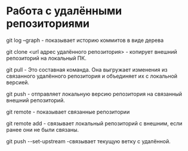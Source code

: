 # Работа с удалёнными репозиториями

git log –graph - показывает историю коммитов в виде дерева


git clone <url адрес удалённого репозитория> - копирует внешний репозиторий на локальный ПК.

git pull - Это составная команда. Она выгружает изменения из связанного удалённого репозитория и объединяет их с локальной версией.

git push - отправляет локальную версию репозитория на связанный внешний репозиторий.

git remote - показывает связанные репозитории

git remote add <name> <url> - связывает локальный репозиторий с внешним, если ранее они не были связаны.

git push --set-upstream <name> <branch-name> -связывает текущую ветку с удалённой.